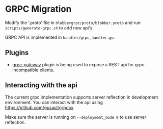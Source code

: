 # GRPC Migration

Modify the '.proto' file in `blobbergrpc/proto/blobber.proto` and run 
`scripts/generate-grpc.sh` to add new api's.

GRPC API is implemented in `handler/grpc_handler.go`.

## Plugins
* [grpc-gateway](https://github.com/grpc-ecosystem/grpc-gateway) 
plugin is being used to expose a REST api for grpc incompatible clients.

## Interacting with the api
The current grpc implementation supports server reflection in development environment.
You can interact with the api using https://github.com/gusaul/grpcox.

Make sure the server is running on `--deployment_mode 0` to use server reflection.